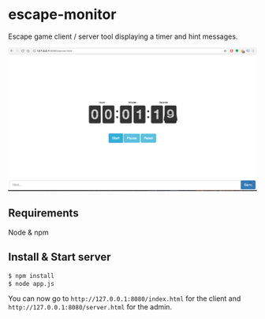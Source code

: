 # escape-monitor

Escape game client / server tool displaying a timer and hint messages.

![Screenshot](/assets/img/screenshot.png)

## Requirements

Node & npm

## Install & Start server

```shell
$ npm install
$ node app.js
```

You can now go to `http://127.0.0.1:8080/index.html` for the client and `http://127.0.0.1:8080/server.html` for the admin.
